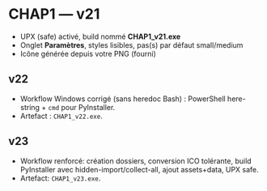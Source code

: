 # CHAP1 — v21

- UPX (safe) activé, build nommé **CHAP1_v21.exe**
- Onglet **Paramètres**, styles lisibles, pas(s) par défaut small/medium
- Icône générée depuis votre PNG (fourni)

## v22
- Workflow Windows corrigé (sans heredoc Bash) : PowerShell here-string + `cmd` pour PyInstaller.
- Artefact : `CHAP1_v22.exe`.

## v23
- Workflow renforcé: création dossiers, conversion ICO tolérante, build PyInstaller avec hidden-import/collect-all, ajout assets+data, UPX safe.
- Artefact: `CHAP1_v23.exe`.
